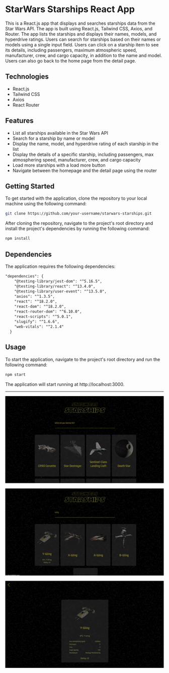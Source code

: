 # StarWars Starships React App

This is a React.js app that displays and searches starships data from the Star Wars API. The app is built using React.js, Tailwind CSS, Axios, and Router. The app lists the starships and displays their names, models, and hyperdrive ratings. Users can search for starships based on their names or models using a single input field. Users can click on a starship item to see its details, including passengers, maximum atmospheric speed, manufacturer, crew, and cargo capacity, in addition to the name and model. Users can also go back to the home page from the detail page.

## Technologies

- React.js
- Tailwind CSS
- Axios
- React Router

## Features

- List all starships available in the Star Wars API
- Search for a starship by name or model
- Display the name, model, and hyperdrive rating of each starship in the list
- Display the details of a specific starship, including passengers, max atmosphering speed, manufacturer, crew, and cargo capacity
- Load more starships with a load more button
- Navigate between the homepage and the detail page using the router

## Getting Started

To get started with the application, clone the repository to your local machine using the following command:

```bash
git clone https://github.com/your-username/starwars-starships.git
```

After cloning the repository, navigate to the project's root directory and install the project's dependencies by running the following command:

```bash
npm install
```

## Dependencies

The application requires the following dependencies:

```
"dependencies": {
    "@testing-library/jest-dom": "^5.16.5",
    "@testing-library/react": "^13.4.0",
    "@testing-library/user-event": "^13.5.0",
    "axios": "^1.3.5",
    "react": "^18.2.0",
    "react-dom": "^18.2.0",
    "react-router-dom": "^6.10.0",
    "react-scripts": "^5.0.1",
    "slugify": "^1.6.6",
    "web-vitals": "^2.1.4"
  }
```

## Usage

To start the application, navigate to the project's root directory and run the following command:

```bash
npm start
```

The application will start running at http://localhost:3000.

---

![homepage](./img/homepage.png)

![search](./img/search.png)

![detailcard](./img/detailcard.png)
